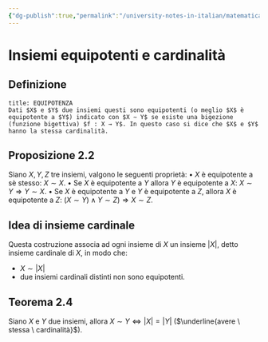 ```yaml
---
{"dg-publish":true,"permalink":"/university-notes-in-italian/matematica-discreta/teoria/insiemi-equipotenti-e-cardinalita/"}
---
```


# Insiemi equipotenti e cardinalità
## Definizione
```ad-info
title: EQUIPOTENZA
Dati $X$ e $Y$ due insiemi questi sono equipotenti (o meglio $X$ è equipotente a $Y$) indicato con $X ∼ Y$ se esiste una bigezione (funzione bigettiva) $f : X → Y$. In questo caso si dice che $X$ e $Y$ hanno la stessa cardinalità.
```
## Proposizione 2.2
Siano $X, Y, Z$ tre insiemi, valgono le seguenti proprietà:
• $X$ è equipotente a sè stesso: $X ∼ X$.
• Se $X$ è equipotente a $Y$ allora $Y$ è equipotente a $X$: $X ∼ Y ⇒ Y ∼ X$.
• Se $X$ è equipotente a $Y$ e $Y$ è equipotente a $Z$, allora $X$ è equipotente a $Z$: $(X ∼ Y )∧Y ∼ Z) ⇒ X ∼ Z$.

## Idea di insieme cardinale
Questa costruzione associa ad ogni insieme di $X$ un insieme $|X|$, detto insieme cardinale di $X$, in modo che:
- $X ∼ |X|$
- due insiemi cardinali distinti non sono equipotenti.

## Teorema 2.4
Siano $X$ e $Y$ due insiemi, allora $X ∼ Y ⇔ |X| = |Y|$ ($\underline{avere \ stessa \ cardinalità}$).